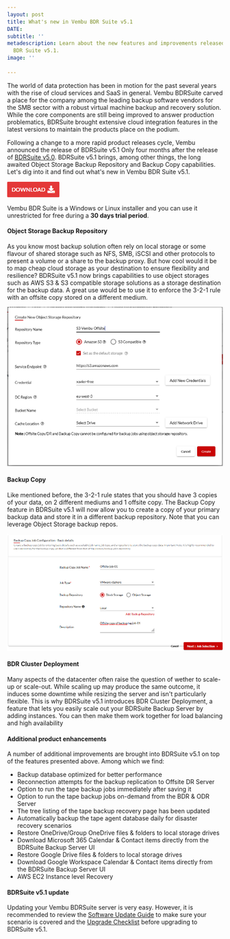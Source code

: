 ```yaml
---
layout: post
title: What's new in Vembu BDR Suite v5.1
DATE: 
subtitle: ''
metadescription: Learn about the new features and improvements released with Vembu
  BDR Suite v5.1.
image: ''

---
```

The world of data protection has been in motion for the past several years with the rise of cloud services and SaaS in general. Vembu BDRSuite carved a place for the company among the leading backup software vendors for the SMB sector with a robust virtual machine backup and recovery solution. While the core components are still being improved to answer production problematics, BDRSuite brought extensive cloud integration features in the latest versions to maintain the products place on the podium.

Following a change to a more rapid product releases cycle, Vembu announced the release of BDRSuite v5.1 Only four months after the release of [BDRSuite v5.0](https://www.vxav.fr/2021-10-11-vembu-bdr-suite-v5.0-ga-release/). BDRSuite v5.1 brings, among other things, the long awaited Object Storage Backup Repository and Backup Copy capabilities. Let's dig into it and find out what's new in Vembu BDR Suite v5.1.

[![](/img/vembu-download.png)](https://www.vembu.com/vembu-bdr-suite-download/#)

Vembu BDR Suite is a Windows or Linux installer and you can use it unrestricted for free during a **30 days trial period**.

#### Object Storage Backup Repository

As you know most backup solution often rely on local storage or some flavour of shared storage such as NFS, SMB, iSCSI and other protocols to present a volume or a share to the backup proxy. But how cool would it be to map cheap cloud storage as your destination to ensure flexibility and resilience? BDRSuite v5.1 now brings capabilities to use object storages such as AWS S3 & S3 compatible storage solutions as a storage destination for the backup data. A great use would be to use it to enforce the 3-2-1 rule with an offsite copy stored on a different medium.

![](/img/vembu5-11.png)

#### Backup Copy

Like mentioned before, the 3-2-1 rule states that you should have 3 copies of your data, on 2 different mediums and 1 offsite copy. The Backup Copy feature in BDRSuite v5.1 will now allow you to create a copy of your primary backup data and store it in a different backup repository. Note that you can leverage Object Storage backup repos.

![](/img/vembu5-12.png)

#### BDR Cluster Deployment

Many aspects of the datacenter often raise the question of wether to scale-up or scale-out. While scaling up may produce the same outcome, it induces some downtime while resizing the server and isn't particularly flexible. This is why BDRSuite v5.1 introduces BDR Cluster Deployment, a feature that lets you easily scale out your BDRSuite Backup Server by adding instances. You can then make them work together for load balancing and high availability

#### Additional product enhancements

A number of additional improvements are brought into BDRSuite v5.1 on top of the features presented above. Among which we find:

* Backup database optimized for better performance
* Reconnection attempts for the backup replication to Offsite DR Server
* Option to run the tape backup jobs immediately after saving it
* Option to run the tape backup jobs on-demand from the BDR & ODR Server
* The tree listing of the tape backup recovery page has been updated
* Automatically backup the tape agent database daily for disaster recovery scenarios
* Restore OneDrive/Group OneDrive files & folders to local storage drives
* Download Microsoft 365 Calendar & Contact items directly from the BDRSuite Backup Server UI
* Restore Google Drive files & folders to local storage drives
* Download Google Workspace Calendar & Contact items directly from the BDRSuite Backup Server UI
* AWS EC2 Instance level Recovery

#### BDRSuite v5.1 update

Updating your Vembu BDRSuite server is very easy. However, it is recommended to review the [Software Update Guide](https://www.vembu.com/pdf/release-notes/vembu-bdr-automatic-software-update.pdf) to make sure your scenario is covered and the [Upgrade Checklist](https://www.vembu.com/pdf/release-notes/vembu-bdr-suite-v5-0-ga-pre-and-post-checklist.pdf) before upgrading to BDRSuite v5.1.